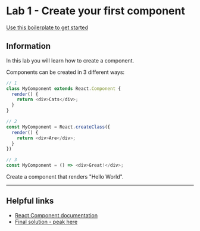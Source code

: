 # Lab 1 - Create your first component

[Use this boilerplate to get started](https://codepen.io/damoberg/pen/OmXBKv)

## Information

In this lab you will learn how to create a component. 

Components can be created in 3 different ways:

```javascript
// 1
class MyComponent extends React.Component {
  render() {
    return <div>Cats</div>;
  }
}

// 2
const MyComponent = React.createClass({
  render() {
    return <div>Are</div>;
  }
})

// 3
const MyComponent = () => <div>Great!</div>;
```

Create a component that renders "Hello World".

___

## Helpful links
- [React Component documentation](https://facebook.github.io/react/docs/react-component.html)
- [Final solution - peak here](https://codepen.io/damoberg/pen/jmrQwo)
